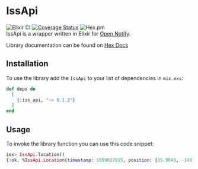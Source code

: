 # IssApi

![Elixir CI](https://github.com/MikkelvtK/iss_api/actions/workflows/elixir.yml/badge.svg) [![Coverage Status](https://coveralls.io/repos/github/MikkelvtK/iss_api/badge.svg?branch=main)](https://coveralls.io/github/MikkelvtK/iss_api?branch=main) ![Hex.pm](https://img.shields.io/hexpm/v/iss_api)
<br>
IssApi is a wrapper written in Elixir for [Open Notify](http://open-notify.org).

Library documentation can be found on [Hex Docs](https://hexdocs.pm/iss_api)

## Installation

To use the library add the `IssApi` to your list of dependencies in `mix.exs`:

```elixir
def deps do
  [
    {:iss_api, "~> 0.1.2"}
  ]
end
```
## Usage

To invoke the library function you can use this code snippet:

```elixir
iex> IssApi.location()
{:ok, %IssApi.Location{timestamp: 1699027915, position: {35.9648, -143.0953}}}
```

